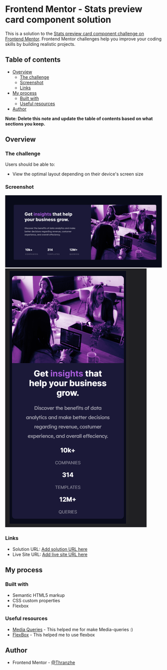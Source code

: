 # Frontend Mentor - Stats preview card component solution

This is a solution to the [Stats preview card component challenge on Frontend Mentor](https://www.frontendmentor.io/challenges/stats-preview-card-component-8JqbgoU62). Frontend Mentor challenges help you improve your coding skills by building realistic projects. 

## Table of contents

- [Overview](#overview)
  - [The challenge](#the-challenge)
  - [Screenshot](#screenshot)
  - [Links](#links)
- [My process](#my-process)
  - [Built with](#built-with)
  - [Useful resources](#useful-resources)
- [Author](#author)

**Note: Delete this note and update the table of contents based on what sections you keep.**

## Overview

### The challenge

Users should be able to:

- View the optimal layout depending on their device's screen size

### Screenshot

![Design preview for the Stats preview card component coding challenge](./design/screenshot.PNG)
![](./screenshot2.png)

### Links

- Solution URL: [Add solution URL here](https://your-solution-url.com)
- Live Site URL: [Add live site URL here](https://your-live-site-url.com)

## My process

### Built with

- Semantic HTML5 markup
- CSS custom properties
- Flexbox


### Useful resources

- [Media Queries](https://developer.mozilla.org/es/docs/Web/CSS/Media_Queries/Using_media_queries) - This helped me for make Media-queries :)
- [FlexBox](https://css-tricks.com/snippets/css/a-guide-to-flexbox/) - This helped me to use flexbox


## Author

- Frontend Mentor - [@Thranzhe](https://www.frontendmentor.io/profile/Thranzhe)
